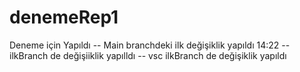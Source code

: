 # denemeRep1
Deneme için Yapıldı
-- Main branchdeki ilk değişiklik yapıldı 14:22
-- ilkBranch de değişiiklik yapılldı
-- vsc ilkBranch de değişiklik yapıldı
